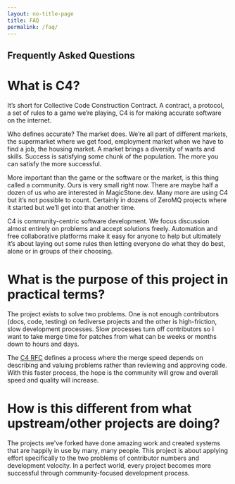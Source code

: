 ```yaml
---
layout: no-title-page
title: FAQ
permalink: /faq/
---
```

## Frequently Asked Questions

# What is C4?

It’s short for Collective Code Construction Contract. A contract, a protocol, a set of rules to a game we’re playing, C4 is for making accurate software on the internet.

Who defines accurate? The market does. We’re all part of different markets, the supermarket where we get food, employment market when we have to find a job, the housing market. A market brings a diversity of wants and skills. Success is satisfying some chunk of the population. The more you can satisfy the more successful.

More important than the game or the software or the market, is this thing called a community. Ours is very small right now. There are maybe half a dozen of us who are interested in MagicStone.dev. Many more are using C4 but it’s not possible to count. Certainly in dozens of ZeroMQ projects where it started but we’ll get into that another time.

C4 is community-centric software development. We focus discussion almost entirely on problems and accept solutions freely. Automation and free collaborative platforms make it easy for anyone to help but ultimately it’s about laying out some rules then letting everyone do what they do best, alone or in groups of their choosing.

# What is the purpose of this project in practical terms?

The project exists to solve two problems. One is not enough contributors (docs, code, testing) on fediverse projects and the other is high-friction, slow development processes. Slow processes turn off contributors so I want to take merge time for patches from what can be weeks or months down to hours and days.

The [C4 RFC](https://rfc.zeromq.org/spec/42/) defines a process where the merge speed depends on describing and valuing problems rather than reviewing and approving code. With this faster process, the hope is the community will grow and overall speed and quality will increase.

# How is this different from what upstream/other projects are doing?

The projects we've forked have done amazing work and created systems that are happily in use by many, many people. This project is about applying effort specifically to the two problems of contributor numbers and development velocity. In a perfect world, every project becomes more successful through community-focused development process.
